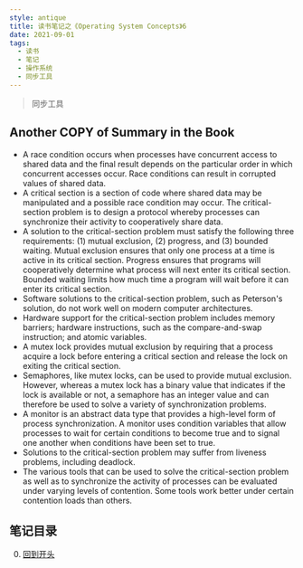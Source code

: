 ```yaml
---
style: antique
title: 读书笔记之《Operating System Concepts》6
date: 2021-09-01
tags:
  - 读书
  - 笔记
  - 操作系统
  - 同步工具
---
```


> 同步工具

## Another COPY of Summary in the Book

- A race condition occurs when processes have concurrent access to shared data and the final result depends on the particular order in which concurrent accesses occur. Race conditions can result in corrupted values of shared data.
- A critical section is a section of code where shared data may be manipulated and a possible race condition may occur. The critical-section problem is to design a protocol whereby processes can synchronize their activity to cooperatively share data.
- A solution to the critical-section problem must satisfy the following three requirements: (1) mutual exclusion, (2) progress, and (3) bounded waiting. Mutual exclusion ensures that only one process at a time is active in its critical section. Progress ensures that programs will cooperatively determine what process will next enter its critical section. Bounded waiting limits how much time a program will wait before it can enter its critical section.
- Software solutions to the critical-section problem, such as Peterson's solution, do not work well on modern computer architectures.
- Hardware support for the critical-section problem includes memory barriers; hardware instructions, such as the compare-and-swap instruction; and atomic variables.
- A mutex lock provides mutual exclusion by requiring that a process acquire a lock before entering a critical section and release the lock on exiting the critical section.
- Semaphores, like mutex locks, can be used to provide mutual exclusion. However, whereas a mutex lock has a binary value that indicates if the lock is available or not, a semaphore has an integer value and can therefore be used to solve a variety of synchronization problems.
- A monitor is an abstract data type that provides a high-level form of process synchronization. A monitor uses condition variables that allow processes to wait for certain conditions to become true and to signal one another when conditions have been set to true.
- Solutions to the critical-section problem may suffer from liveness problems, including deadlock.
- The various tools that can be used to solve the critical-section problem as well as to synchronize the activity of processes can be evaluated under varying levels of contention. Some tools work better under certain contention loads than others.

## 笔记目录

0. [回到开头](scroll-to-the-very-top)
